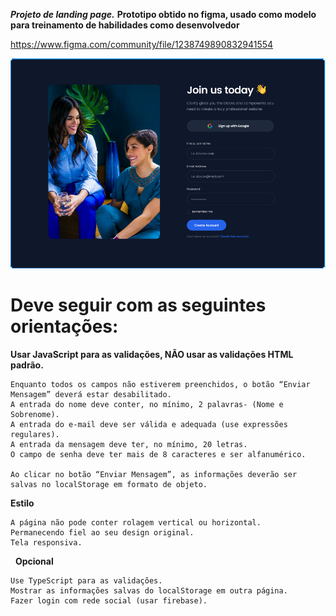 ***Projeto de landing page.***
**Prototipo obtido no figma, usado como modelo para treinamento de habilidades como desenvolvedor**

https://www.figma.com/community/file/1238749890832941554

![modelo](/assets/img/projeto_landing_page.png)

# Deve  seguir com as seguintes orientações: 

**Usar JavaScript para as validações, NÃO usar as validações HTML padrão.**

    Enquanto todos os campos não estiverem preenchidos, o botão “Enviar Mensagem” deverá estar desabilitado.
    A entrada do nome deve conter, no mínimo, 2 palavras- (Nome e Sobrenome).
    A entrada do e-mail deve ser válida e adequada (use expressões regulares).
    A entrada da mensagem deve ter, no mínimo, 20 letras.
    O campo de senha deve ter mais de 8 caracteres e ser alfanumérico.

    Ao clicar no botão “Enviar Mensagem”, as informações deverão ser salvas no localStorage em formato de objeto.

**Estilo**

    A página não pode conter rolagem vertical ou horizontal.
    Permanecendo fiel ao seu design original.
    Tela responsiva.
 
**Opcional**

    Use TypeScript para as validações.
    Mostrar as informações salvas do localStorage em outra página.
    Fazer login com rede social (usar firebase).